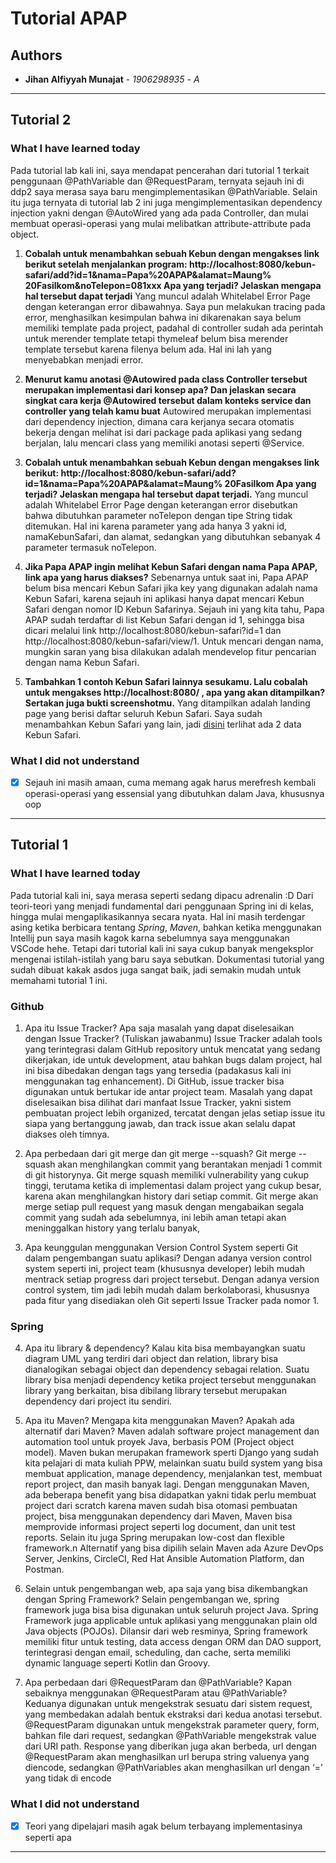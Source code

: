 # Tutorial APAP
## Authors
* **Jihan Alfiyyah Munajat** - *1906298935* - *A*

---
## Tutorial 2
### What I have learned today
Pada tutorial lab kali ini, saya mendapat pencerahan dari tutorial 1 terkait penggunaan @PathVariable dan @RequestParam, ternyata sejauh ini di ddp2 saya merasa saya baru mengimplementasikan @PathVariable. Selain itu juga ternyata di tutorial lab 2 ini juga mengimplementasikan dependency injection yakni dengan @AutoWired yang  ada pada Controller, dan mulai membuat operasi-operasi yang mulai melibatkan attribute-attribute pada object.

1. __Cobalah untuk menambahkan sebuah Kebun dengan mengakses link berikut setelah menjalankan program: http://localhost:8080/kebun-safari/add?id=1&nama=Papa%20APAP&alamat=Maung% 20Fasilkom&noTelepon=081xxx Apa yang terjadi? Jelaskan mengapa hal tersebut dapat terjadi__
Yang muncul adalah Whitelabel Error Page dengan keterangan error dibawahnya. Saya pun melakukan tracing pada error, menghasilkan kesimpulan bahwa ini dikarenakan saya belum memiliki template pada project, padahal di controller sudah ada perintah untuk merender template tetapi thymeleaf belum bisa  merender template tersebut karena filenya belum ada. Hal ini lah yang menyebabkan menjadi error.


2. __Menurut kamu anotasi @Autowired pada class Controller tersebut merupakan implementasi dari konsep apa? Dan jelaskan secara singkat cara kerja @Autowired tersebut dalam konteks service dan controller yang telah kamu buat__
Autowired merupakan implementasi dari dependency injection, dimana cara kerjanya secara otomatis bekerja dengan melihat isi dari package pada aplikasi yang sedang berjalan, lalu mencari class yang memiliki anotasi seperti @Service.


3. __Cobalah untuk menambahkan sebuah Kebun dengan mengakses link berikut: http://localhost:8080/kebun-safari/add?id=1&nama=Papa%20APAP&alamat=Maung% 20Fasilkom Apa yang terjadi? Jelaskan mengapa hal tersebut dapat terjadi.__
Yang muncul adalah Whitelabel Error Page dengan keterangan error disebutkan bahwa dibutuhkan parameter noTelepon dengan tipe String tidak ditemukan. Hal ini karena parameter yang ada hanya 3 yakni id, namaKebunSafari, dan alamat, sedangkan yang dibutuhkan sebanyak 4 parameter termasuk noTelepon.

4. __Jika Papa APAP ingin melihat Kebun Safari dengan nama Papa APAP, link apa yang harus diakses?__
Sebenarnya untuk saat ini, Papa APAP belum bisa mencari Kebun Safari jika key yang digunakan adalah nama Kebun Safari, karena sejauh ini aplikasi hanya dapat mencari Kebun Safari dengan nomor ID Kebun Safarinya. Sejauh ini yang kita tahu, Papa APAP sudah terdaftar di list Kebun Safari dengan id 1, sehingga bisa dicari melalui link http://localhost:8080/kebun-safari?id=1 dan http://localhost:8080/kebun-safari/view/1. Untuk mencari dengan nama, mungkin saran yang bisa dilakukan adalah mendevelop fitur pencarian dengan nama Kebun Safari.

5. __Tambahkan 1 contoh Kebun Safari lainnya sesukamu. Lalu cobalah untuk mengakses http://localhost:8080/ , apa yang akan ditampilkan? Sertakan juga bukti screenshotmu.__
Yang ditampilkan adalah landing page yang berisi daftar seluruh Kebun Safari. Saya sudah menambahkan Kebun Safari yang lain, jadi [disini](https://ibb.co/9T8kxJz) terlihat ada 2 data Kebun Safari.

### What I did not understand
- [X] Sejauh ini masih amaan, cuma memang agak harus merefresh kembali operasi-operasi yang essensial yang dibutuhkan dalam Java, khususnya oop

---
## Tutorial 1
### What I have learned today
Pada tutorial kali ini, saya merasa seperti sedang dipacu adrenalin :D Dari teori-teori yang menjadi fundamental dari penggunaan Spring ini di kelas, hingga mulai mengaplikasikannya secara nyata. Hal ini masih terdengar asing ketika berbicara tentang _Spring_, _Maven_, bahkan ketika menggunakan Intellij pun saya masih kagok karna sebelumnya saya  menggunakan VSCode hehe. Tetapi dari tutorial kali ini saya cukup banyak mengeksplor mengenai istilah-istilah yang baru saya sebutkan. Dokumentasi tutorial yang sudah dibuat kakak asdos juga sangat baik, jadi semakin mudah untuk memahami tutorial 1 ini.

### Github
1. Apa itu Issue Tracker? Apa saja masalah yang dapat diselesaikan dengan Issue Tracker?
(Tuliskan jawabanmu)
Issue Tracker adalah tools yang terintegrasi dalam GitHub repository untuk mencatat yang sedang dikerjakan, ide untuk development, atau bahkan bugs dalam project, hal ini bisa dibedakan dengan tags yang tersedia (padakasus kali ini menggunakan tag enhancement). Di GitHub, issue tracker bisa digunakan untuk bertukar ide antar project team. Masalah yang dapat diselesaikan bisa dilihat dari manfaat Issue Tracker, yakni sistem pembuatan project lebih organized, tercatat dengan jelas setiap issue itu siapa yang bertanggung jawab, dan track issue akan selalu dapat diakses oleh timnya. 

2. Apa perbedaan dari git merge dan git merge --squash?
Git merge --squash akan menghilangkan commit yang berantakan menjadi 1 commit di git historynya. Git merge squash memiliki vulnerability yang cukup tinggi, terutama ketika di implementasi dalam project yang cukup besar, karena akan menghilangkan history dari setiap commit. Git merge akan merge setiap pull request yang masuk dengan mengabaikan segala commit yang sudah ada sebelumnya, ini lebih aman tetapi akan meninggalkan history yang terlalu banyak,

3. Apa keunggulan menggunakan Version Control System seperti Git dalam pengembangan
suatu aplikasi?
Dengan adanya version control system seperti ini, project team (khususnya developer) lebih mudah mentrack setiap progress dari project tersebut. Dengan adanya version control system, tim jadi lebih mudah dalam berkolaborasi, khususnya pada fitur yang disediakan oleh Git seperti Issue Tracker pada nomor 1.


### Spring
4. Apa itu library & dependency?
Kalau kita bisa membayangkan suatu diagram UML yang terdiri dari object dan relation, library bisa dianalogikan sebagai object dan dependency sebagai relation. Suatu library bisa menjadi dependency ketika project tersebut menggunakan library yang berkaitan, bisa dibilang library tersebut merupakan dependency dari project itu sendiri.

5. Apa itu Maven? Mengapa kita menggunakan Maven? Apakah ada alternatif dari Maven?
Maven adalah software project management dan automation tool untuk proyek Java, berbasis POM (Project object model). Maven bukan merupakan framework sperti Django yang sudah kita pelajari di mata kuliah PPW, melainkan suatu build system yang bisa membuat application, manage dependency, menjalankan test, membuat report project, dan masih banyak lagi.
Dengan menggunakan Maven, ada beberapa benefit yang bisa didapatkan yakni tidak perlu membuat project dari scratch karena maven sudah bisa otomasi pembuatan project, bisa menggunakan dependency dari Maven, Maven bisa memprovide informasi project seperti log document, dan unit test reports. Selain itu juga Spring merupakan low-cost dan flexible framework.n Alternatif yang bisa dipilih selain Maven ada Azure DevOps Server, Jenkins, CircleCI, Red Hat Ansible Automation Platform, dan Postman.

6. Selain untuk pengembangan web, apa saja yang bisa dikembangkan dengan Spring
Framework?
Selain pengembangan we, spring framework juga bisa bisa digunakan untuk seluruh project Java. Spring Framework juga applicable untuk aplikasi yang menggunakan plain old Java objects (POJOs). Dilansir dari web resminya, Spring framework memiliki fitur untuk testing, data access dengan ORM dan DAO support, terintegrasi dengan email, scheduling, dan cache, serta memiliki dynamic language seperti Kotlin dan Groovy.

7. Apa perbedaan dari @RequestParam dan @PathVariable? Kapan sebaiknya
menggunakan @RequestParam atau @PathVariable?
Keduanya digunakan untuk mengekstrak sesuatu dari sistem request, yang membedakan adalah bentuk ekstraksi dari kedua anotasi tersebut. @RequestParam digunakan untuk mengekstrak parameter query, form, bahkan file dari request, sedangkan @PathVariable mengekstrak value dari URI path. Response yang diberikan juga akan berbeda, url dengan @RequestParam akan menghasilkan url berupa string valuenya yang diencode, sedangkan @PathVariables akan menghasilkan url dengan ‘<variable>=<value>’ yang tidak di encode

### What I did not understand
- [X] Teori yang dipelajari masih agak belum terbayang implementasinya seperti apa
---
